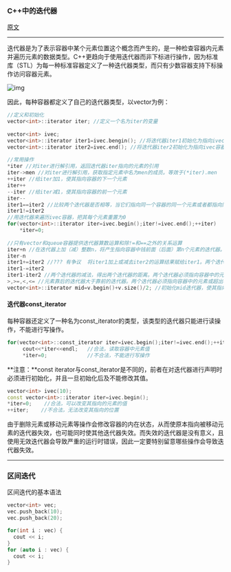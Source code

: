 ### C++中的迭代器

[原文](https://blog.csdn.net/u013719339/article/details/80615217)

---

迭代器是为了表示容器中某个元素位置这个概念而产生的，是一种检查容器内元素并遍历元素的数据类型。C++更趋向于使用迭代器而非下标进行操作，因为标准库（STL）为每一种标准容器定义了一种迭代器类型，而只有少数容器支持下标操作访问容器元素。

![img](https://img-blog.csdn.net/20180612160734945?watermark/2/text/aHR0cHM6Ly9ibG9nLmNzZG4ubmV0L3UwMTM3MTkzMzk=/font/5a6L5L2T/fontsize/400/fill/I0JBQkFCMA==/dissolve/70)

因此，每种容器都定义了自己的迭代器类型，以vector为例：

```c++
//定义和初始化
vector<int>::iterator iter; //定义一个名为iter的变量
 
vector<int> ivec;
vector<int>::iterator iter1=ivec.bengin(); //将迭代器iter1初始化为指向ivec容器的第一个元素
vector<int>::iterator iter2=ivec.end(); //将迭代器iter2初始化为指向ivec容器的最后一个元素的下一个位置
 
//常用操作
*iter //对iter进行解引用，返回迭代器iter指向的元素的引用
iter->men //对iter进行解引用，获取指定元素中名为men的成员。等效于(*iter).men
++iter //给iter加1，使其指向容器的下一个元素
iter++
--iter //给iter减1，使其指向容器的前一个元素
iter--
iter1==iter2 //比较两个迭代器是否相等，当它们指向同一个容器的同一个元素或者都指向同同一个容器的超出末端的下一个位置时，它们相等
iter1!=iter2
//用迭代器来遍历ivec容器，把其每个元素重置为0
for(vector<int>::iterator iter=ivec.begin();iter!=ivec.end();++iter)
    *iter=0;
 
//只有vector和queue容器提供迭代器算数运算和除!=和==之外的关系运算
iter+n //在迭代器上加（减）整数n，将产生指向容器中钱前面（后面）第n个元素的迭代器。新计算出来的迭代器必须指向容器中的元素或超出容器末端的下一个元素
iter-n
iter1+=iter2 //??? 有争议  将iter1加上或减去iter2的运算结果赋给iter1。两个迭代器必须指向容器中的元素或超出容器末端的下一个元素
iter1-=iter2
iter1-iter2 //两个迭代器的减法，得出两个迭代器的距离。两个迭代器必须指向容器中的元素或超出容器末端的下一个元素
>,>=,<,<= //元素靠后的迭代器大于靠前的迭代器。两个迭代器必须指向容器中的元素或超出容器末端的下一个元素
vector<int>::iterator mid=v.begin()+v.size()/2; //初始化mid迭代器，使其指向v中最靠近正中间的元素
```

#### 迭代器const_iterator

每种容器还定义了一种名为const_iterator的类型，该类型的迭代器只能进行读操作，不能进行写操作。

```c++
for(vector<int>::const_iterator iter=ivec.begin();iter!=ivec.end();++iter)
     cout<<*iter<<endl;   //合法，读取容器中元素值
     *iter=0;             //不合法，不能进行写操作
```

**注意：**const iterator与const_iterator是不同的，前者在对迭代器进行声明时必须进行初始化，并且一旦初始化后及不能修改其值。

```c++
vector<int> ivec(10);
const vector<int>::iterator iter=ivec.begin();
*iter=0;    //合法，可以改变其指向的元素的值
++iter;    //不合法，无法改变其指向的位置
```

 由于删除元素或移动元素等操作会修改容器的内在状态，从而使原本指向被移动元素的迭代器失效，也可能同时使其他迭代器失效。而失效的迭代器是没有意义，且使用无效迭代器会导致严重的运行时错误，因此一定要特别留意哪些操作会导致迭代器失效。



----

### 区间迭代

区间迭代的基本语法

```c++
vector<int> vec;
vec.push_back(10);
vec.push_back(20);

for(int i : vec) {
  cout << i;
}
for (auto i : vec) {
  cout << i;
}
```




